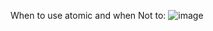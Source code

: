 When to use atomic and when Not to:
![image](https://github.com/user-attachments/assets/ecb5ab8d-c0ee-441a-959e-cfbeb56a8626)
